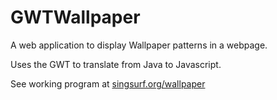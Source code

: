 # GWTWallpaper

A web application to display Wallpaper patterns in a webpage. 

Uses the GWT to translate from Java to Javascript.

See working program at [singsurf.org/wallpaper](singsurf.org/wallpaper/wallpaper.php)
